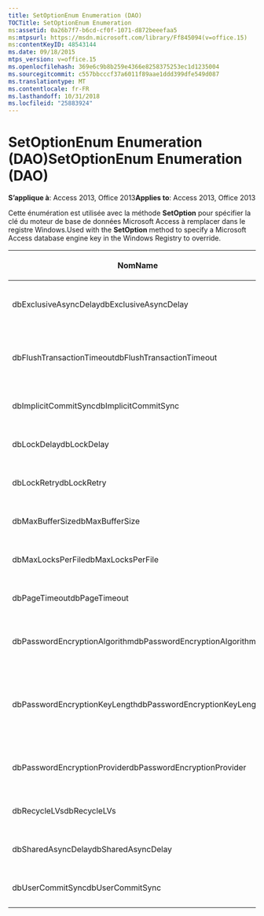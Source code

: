 ```yaml
---
title: SetOptionEnum Enumeration (DAO)
TOCTitle: SetOptionEnum Enumeration
ms:assetid: 0a26b7f7-b6cd-cf0f-1071-d872beeefaa5
ms:mtpsurl: https://msdn.microsoft.com/library/Ff845094(v=office.15)
ms:contentKeyID: 48543144
ms.date: 09/18/2015
mtps_version: v=office.15
ms.openlocfilehash: 369e6c9b8b259e4366e8258375253ec1d1235004
ms.sourcegitcommit: c557bbcccf37a6011f89aae1ddd399dfe549d087
ms.translationtype: MT
ms.contentlocale: fr-FR
ms.lasthandoff: 10/31/2018
ms.locfileid: "25883924"
---
```

# <a name="setoptionenum-enumeration-dao"></a><span data-ttu-id="81685-102">SetOptionEnum Enumeration (DAO)</span><span class="sxs-lookup"><span data-stu-id="81685-102">SetOptionEnum Enumeration (DAO)</span></span>


<span data-ttu-id="81685-103">**S’applique à**: Access 2013, Office 2013</span><span class="sxs-lookup"><span data-stu-id="81685-103">**Applies to**: Access 2013, Office 2013</span></span>

<span data-ttu-id="81685-104">Cette énumération est utilisée avec la méthode **SetOption** pour spécifier la clé du moteur de base de données Microsoft Access à remplacer dans le registre Windows.</span><span class="sxs-lookup"><span data-stu-id="81685-104">Used with the **SetOption** method to specify a Microsoft Access database engine key in the Windows Registry to override.</span></span>

<table>
<colgroup>
<col style="width: 33%" />
<col style="width: 33%" />
<col style="width: 33%" />
</colgroup>
<thead>
<tr class="header">
<th><p><span data-ttu-id="81685-105">Nom</span><span class="sxs-lookup"><span data-stu-id="81685-105">Name</span></span></p></th>
<th><p><span data-ttu-id="81685-106">Valeur</span><span class="sxs-lookup"><span data-stu-id="81685-106">Value</span></span></p></th>
<th><p><span data-ttu-id="81685-107">Description</span><span class="sxs-lookup"><span data-stu-id="81685-107">Description</span></span></p></th>
</tr>
</thead>
<tbody>
<tr class="odd">
<td><p><span data-ttu-id="81685-108">dbExclusiveAsyncDelay</span><span class="sxs-lookup"><span data-stu-id="81685-108">dbExclusiveAsyncDelay</span></span></p></td>
<td><p><span data-ttu-id="81685-109">60</span><span class="sxs-lookup"><span data-stu-id="81685-109">60</span></span></p></td>
<td><p><span data-ttu-id="81685-110">Clé ExclusiveAsyncDelay.</span><span class="sxs-lookup"><span data-stu-id="81685-110">The ExclusiveAsyncDelay key.</span></span></p></td>
</tr>
<tr class="even">
<td><p><span data-ttu-id="81685-111">dbFlushTransactionTimeout</span><span class="sxs-lookup"><span data-stu-id="81685-111">dbFlushTransactionTimeout</span></span></p></td>
<td><p><span data-ttu-id="81685-112">66</span><span class="sxs-lookup"><span data-stu-id="81685-112">66</span></span></p></td>
<td><p><span data-ttu-id="81685-113">Clé FlushTransactionTimeout.</span><span class="sxs-lookup"><span data-stu-id="81685-113">The FlushTransactionTimeout key.</span></span></p></td>
</tr>
<tr class="odd">
<td><p><span data-ttu-id="81685-114">dbImplicitCommitSync</span><span class="sxs-lookup"><span data-stu-id="81685-114">dbImplicitCommitSync</span></span></p></td>
<td><p><span data-ttu-id="81685-115">59</span><span class="sxs-lookup"><span data-stu-id="81685-115">59</span></span></p></td>
<td><p><span data-ttu-id="81685-116">Clé ImplicitCommitSync.</span><span class="sxs-lookup"><span data-stu-id="81685-116">The ImplicitCommitSync key.</span></span></p></td>
</tr>
<tr class="even">
<td><p><span data-ttu-id="81685-117">dbLockDelay</span><span class="sxs-lookup"><span data-stu-id="81685-117">dbLockDelay</span></span></p></td>
<td><p><span data-ttu-id="81685-118">63</span><span class="sxs-lookup"><span data-stu-id="81685-118">63</span></span></p></td>
<td><p><span data-ttu-id="81685-119">Clé LockDelay.</span><span class="sxs-lookup"><span data-stu-id="81685-119">The LockDelay key.</span></span></p></td>
</tr>
<tr class="odd">
<td><p><span data-ttu-id="81685-120">dbLockRetry</span><span class="sxs-lookup"><span data-stu-id="81685-120">dbLockRetry</span></span></p></td>
<td><p><span data-ttu-id="81685-121">57</span><span class="sxs-lookup"><span data-stu-id="81685-121">57</span></span></p></td>
<td><p><span data-ttu-id="81685-122">Clé LockRetry.</span><span class="sxs-lookup"><span data-stu-id="81685-122">The LockRetry key.</span></span></p></td>
</tr>
<tr class="even">
<td><p><span data-ttu-id="81685-123">dbMaxBufferSize</span><span class="sxs-lookup"><span data-stu-id="81685-123">dbMaxBufferSize</span></span></p></td>
<td><p><span data-ttu-id="81685-124">8</span><span class="sxs-lookup"><span data-stu-id="81685-124">8</span></span></p></td>
<td><p><span data-ttu-id="81685-125">Clé MaxBufferSize.</span><span class="sxs-lookup"><span data-stu-id="81685-125">The MaxBufferSize key.</span></span></p></td>
</tr>
<tr class="odd">
<td><p><span data-ttu-id="81685-126">dbMaxLocksPerFile</span><span class="sxs-lookup"><span data-stu-id="81685-126">dbMaxLocksPerFile</span></span></p></td>
<td><p><span data-ttu-id="81685-127">62</span><span class="sxs-lookup"><span data-stu-id="81685-127">62</span></span></p></td>
<td><p><span data-ttu-id="81685-128">Clé MaxLocksPerFile.</span><span class="sxs-lookup"><span data-stu-id="81685-128">The MaxLocksPerFile key.</span></span></p></td>
</tr>
<tr class="even">
<td><p><span data-ttu-id="81685-129">dbPageTimeout</span><span class="sxs-lookup"><span data-stu-id="81685-129">dbPageTimeout</span></span></p></td>
<td><p><span data-ttu-id="81685-130">6</span><span class="sxs-lookup"><span data-stu-id="81685-130">6</span></span></p></td>
<td><p><span data-ttu-id="81685-131">Clé PageTimeout.</span><span class="sxs-lookup"><span data-stu-id="81685-131">The PageTimeout key.</span></span></p></td>
</tr>
<tr class="odd">
<td><p><span data-ttu-id="81685-132">dbPasswordEncryptionAlgorithm</span><span class="sxs-lookup"><span data-stu-id="81685-132">dbPasswordEncryptionAlgorithm</span></span></p></td>
<td><p><span data-ttu-id="81685-133">81</span><span class="sxs-lookup"><span data-stu-id="81685-133">81</span></span></p></td>
<td><p><span data-ttu-id="81685-134">Nom de l'algorithme de cryptage.</span><span class="sxs-lookup"><span data-stu-id="81685-134">The name of the encryption algorithm.</span></span></p></td>
</tr>
<tr class="even">
<td><p><span data-ttu-id="81685-135">dbPasswordEncryptionKeyLength</span><span class="sxs-lookup"><span data-stu-id="81685-135">dbPasswordEncryptionKeyLength</span></span></p></td>
<td><p><span data-ttu-id="81685-136">82</span><span class="sxs-lookup"><span data-stu-id="81685-136">82</span></span></p></td>
<td><p><span data-ttu-id="81685-p101">Longueur de la clé de cryptage (doit être un multiple de 8, à partir de 40).</span><span class="sxs-lookup"><span data-stu-id="81685-p101">The encryption key length. Must be a multiple of 8, starting at 40.</span></span></p></td>
</tr>
<tr class="odd">
<td><p><span data-ttu-id="81685-139">dbPasswordEncryptionProvider</span><span class="sxs-lookup"><span data-stu-id="81685-139">dbPasswordEncryptionProvider</span></span></p></td>
<td><p><span data-ttu-id="81685-140">80</span><span class="sxs-lookup"><span data-stu-id="81685-140">80</span></span></p></td>
<td><p><span data-ttu-id="81685-141">Nom du fournisseur du cryptage.</span><span class="sxs-lookup"><span data-stu-id="81685-141">The name of the encryption provider.</span></span></p></td>
</tr>
<tr class="even">
<td><p><span data-ttu-id="81685-142">dbRecycleLVs</span><span class="sxs-lookup"><span data-stu-id="81685-142">dbRecycleLVs</span></span></p></td>
<td><p><span data-ttu-id="81685-143">65</span><span class="sxs-lookup"><span data-stu-id="81685-143">65</span></span></p></td>
<td><p><span data-ttu-id="81685-144">Clé RecycleLVs.</span><span class="sxs-lookup"><span data-stu-id="81685-144">The RecycleLVs key.</span></span></p></td>
</tr>
<tr class="odd">
<td><p><span data-ttu-id="81685-145">dbSharedAsyncDelay</span><span class="sxs-lookup"><span data-stu-id="81685-145">dbSharedAsyncDelay</span></span></p></td>
<td><p><span data-ttu-id="81685-146">61</span><span class="sxs-lookup"><span data-stu-id="81685-146">61</span></span></p></td>
<td><p><span data-ttu-id="81685-147">Clé  SharedAsyncDelay.</span><span class="sxs-lookup"><span data-stu-id="81685-147">The SharedAsyncDelay key.</span></span></p></td>
</tr>
<tr class="even">
<td><p><span data-ttu-id="81685-148">dbUserCommitSync</span><span class="sxs-lookup"><span data-stu-id="81685-148">dbUserCommitSync</span></span></p></td>
<td><p><span data-ttu-id="81685-149">58</span><span class="sxs-lookup"><span data-stu-id="81685-149">58</span></span></p></td>
<td><p><span data-ttu-id="81685-150">Clé UserCommitSync.</span><span class="sxs-lookup"><span data-stu-id="81685-150">The UserCommitSync key.</span></span></p></td>
</tr>
</tbody>
</table>

